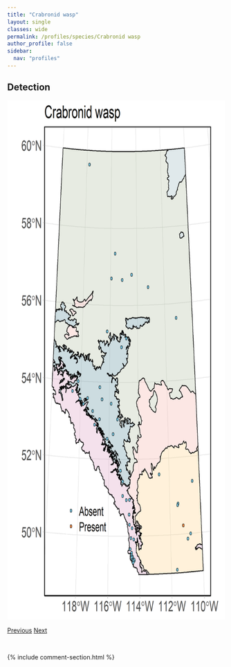 ```yaml
---
title: "Crabronid wasp"
layout: single
classes: wide
permalink: /profiles/species/Crabronid wasp
author_profile: false
sidebar:
  nav: "profiles"
---
```


<h2>Detection</h2>

<a href="/assets/figures/species/Crabronid wasp/range-map.png">
<img src="/assets/figures/species/Crabronid wasp/range-map.png" height = "1200" width = "800">
</a>

<a href="/profiles/species/Colletes brevicornis" class="pagination--pager" title="PreviousName">Previous</a> <a href="/profiles/species/Diadasia australis" class="pagination--pager" title="NextName">Next</a>

<p>&nbsp;</p>

{% include comment-section.html %}
